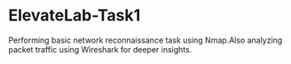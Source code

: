 # ElevateLab-Task1

Performing basic network reconnaissance task using Nmap.Also analyzing packet traffic using Wireshark for deeper insights.
